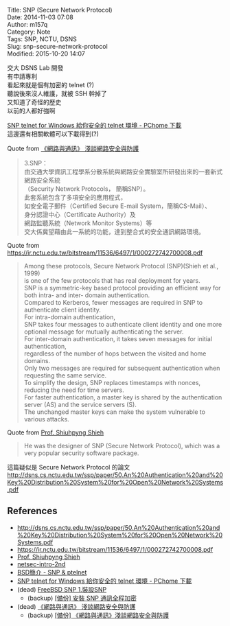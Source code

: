 Title: SNP (Secure Network Protocol)  
Date: 2014-11-03 07:08  
Author: m157q  
Category: Note  
Tags: SNP, NCTU, DSNS  
Slug: snp-secure-network-protocol  
Modified: 2015-10-20 14:07  
  
  
交大 DSNS Lab 開發  
有申請專利  
看起來就是個有加密的 telnet (?)  
聽說後來沒人維護，就被 SSH 幹掉了  
又知道了奇怪的歷史  
以前的人都好強啊  
  
[SNP telnet for Windows 給你安全的 telnet 環境 - PChome 下載](http://toget.pchome.com.tw/category/network/11685.html)  
這邊還有相關軟體可以下載得到(?)  
  
Quote from [《網路與通訊》 淺談網路安全與防護](http://www.ascc.sinica.edu.tw/nl/88/1517/02.txt)  
> 3.SNP：  
> 由交通大學資訊工程學系分散系統與網路安全實驗室所研發出來的一套新式網路安全系統  
> （Security  Network Protocols， 簡稱SNP）。  
> 此套系統包含了多項安全的應用程式，  
> 如安全電子郵件（Certified  Secure E-mail System，簡稱CS-Mail）、  
> 身分認證中心（Certificate Authority）及  
> 網路監聽系統（Network Monitor Systems）等  
> 交大係冀望藉由此一系統的功能，達到整合式的安全通訊網路環境。  
  
Quote from <https://ir.nctu.edu.tw/bitstream/11536/6497/1/000272742700008.pdf>  
> Among these protocols, Secure Network Protocol (SNP)(Shieh et al., 1999)  
> is one of the few protocols that has real deployment for years.  
> SNP is a symmetric-key based protocol providing an efficient way for both intra- and inter- domain authentication.  
> Compared  to  Kerberos, fewer messages are required in SNP to authenticate client identity.  
> For intra-domain authentication,  
> SNP takes four messages to authenticate client identity and one more optional message for mutually authenticating the server.  
> For inter-domain authentication, it takes seven messages for initial authentication,  
> regardless of the number of hops between the visited and home domains.  
> Only two messages are required for subsequent authentication when requesting the same service.  
> To simplify the design, SNP replaces timestamps with nonces, reducing the need for time servers.  
> For faster authentication, a master key is shared by the authentication server (AS) and the service servers (S).  
> The unchanged master keys can make the system vulnerable to various attacks.  
  
Quote from [Prof. Shiuhpyng Shieh](https://comm.ntu.edu.tw/2010UKworkshop/NSP9.htm)  
> He was the designer of SNP (Secure Network Protocol), which was a very popular security software package.  
  
這篇疑似是 Secure Network Protocol 的論文  
<http://dsns.cs.nctu.edu.tw/ssp/paper/50.An%20Authentication%20and%20Key%20Distribution%20System%20for%20Open%20Network%20Systems.pdf>  
  
## References  
+ <http://dsns.cs.nctu.edu.tw/ssp/paper/50.An%20Authentication%20and%20Key%20Distribution%20System%20for%20Open%20Network%20Systems.pdf>  
+ <https://ir.nctu.edu.tw/bitstream/11536/6497/1/000272742700008.pdf>  
+ [Prof. Shiuhpyng Shieh](https://comm.ntu.edu.tw/2010UKworkshop/NSP9.htm)  
+ [netsec-intro-2nd](http://www.slidefinder.net/c/conventional_encryption/32524394)  
+ [BSD簡介 - SNP & ptelnet](http://content.edu.tw/senior/computer/ks_ks/pro/new8.htm)  
+ [SNP telnet for Windows 給你安全的 telnet 環境 - PChome 下載](http://toget.pchome.com.tw/category/network/11685.html)  
+ (dead) [FreeBSD SNP 1.裝設SNP](http://fanqiang.chinaunix.net/a1/b2/20020308/060200125_b.html)  
	+ (backup) [[備份] 安裝 SNP 通訊全程加密](https://www.evernote.com/shard/s351/sh/18196c4c-a29c-4b39-a114-78991a799f26/908d2e28eaaced87bc50f9bd05b6dfd3)  
+ (dead) [《網路與通訊》 淺談網路安全與防護](http://www.ascc.sinica.edu.tw/nl/88/1517/02.txt)  
    + (backup) [[備份] 《網路與通訊》淺談網路安全與防護](https://www.evernote.com/shard/s351/sh/889e26f1-362e-4785-b24a-1c5a71b9e2a3/a0a3c0e63b30a4c442d232fb34b37fca)  
